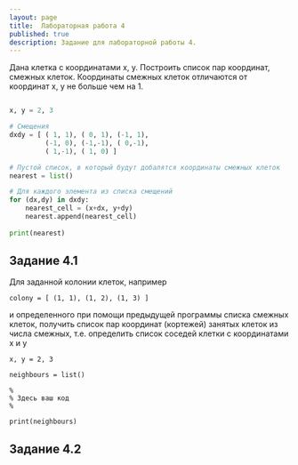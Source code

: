 ```yaml
---
layout: page
title:  Лабораторная работа 4
published: true
description: Задание для лабораторной работы 4.
---
```


Дана клетка с координатами x, y. Построить список пар координат, смежных клеток. Координаты смежных клеток отличаются от координат x, y не больше чем на 1.

~~~python

x, y = 2, 3

# Смещения 
dxdy = [ ( 1, 1), ( 0, 1), (-1, 1), 
         (-1, 0), (-1,-1), ( 0,-1),
         ( 1,-1), ( 1, 0) ]

# Пустой список, в который будут добалятся координаты смежных клеток
nearest = list()

# Для каждого элемента из списка смещений
for (dx,dy) in dxdy:
    nearest_cell = (x+dx, y+dy)
    nearest.append(nearest_cell)
    
print(nearest)

~~~

## Задание 4.1

Для заданной колонии клеток, например
~~~
colony = [ (1, 1), (1, 2), (1, 3) ]
~~~
и определенного при помощи предыдущей программы списка смежных клеток, получить список пар координат (кортежей) занятых клеток из числа смежных, т.е. определить список соседей клетки с координатами x и y  

~~~
x, y = 2, 3

neighbours = list()

%
% Здесь ваш код
%
        
print(neighbours)
~~~

## Задание 4.2



